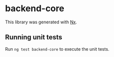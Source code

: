 # backend-core

This library was generated with [Nx](https://nx.dev).

## Running unit tests

Run `ng test backend-core` to execute the unit tests.
